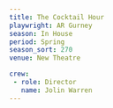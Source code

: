```yaml
---
title: The Cocktail Hour
playwright: AR Gurney
season: In House
period: Spring
season_sort: 270
venue: New Theatre

crew:
 - role: Director
   name: Jolin Warren
---
```



